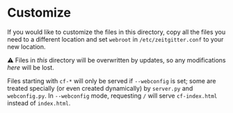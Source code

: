 # Customize

If you would like to customize the files in this directory, copy all the files
you need to a different location and set `webroot` in `/etc/zeitgitter.conf`
to your new location.

:warning: Files in *this* directory will be overwritten by updates, so any
modifications *here* will be lost.

Files starting with `cf-*` will only be served if `--webconfig` is set; some
are treated specially (or even created dynamically) by `server.py` and
`webconfig.py`. In `--webconfig` mode, requesting `/` will serve
`cf-index.html` instead of `index.html`.
